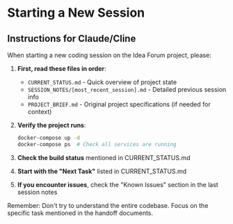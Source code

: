 # Starting a New Session

## Instructions for Claude/Cline

When starting a new coding session on the Idea Forum project, please:

1. **First, read these files in order**:
   - `CURRENT_STATUS.md` - Quick overview of project state
   - `SESSION_NOTES/[most_recent_session].md` - Detailed previous session info
   - `PROJECT_BRIEF.md` - Original project specifications (if needed for context)

2. **Verify the project runs**:
   ```bash
   docker-compose up -d
   docker-compose ps  # Check all services are running
   ```

3. **Check the build status** mentioned in CURRENT_STATUS.md

4. **Start with the "Next Task"** listed in CURRENT_STATUS.md

5. **If you encounter issues**, check the "Known Issues" section in the last session notes

Remember: Don't try to understand the entire codebase. Focus on the specific task mentioned in the handoff documents.
